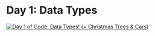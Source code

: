 # Day 1: Data Types

[![Day 1 of Code: Data Types! (+ Christmas Trees & Cars)
](https://img.youtube.com/vi/XLCka0noTY4/0.jpg)](https://youtu.be/XLCka0noTY4)